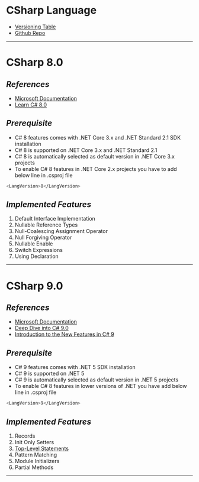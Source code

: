 # CSharp Language
- [Versioning Table](https://docs.microsoft.com/en-us/dotnet/csharp/language-reference/configure-language-version)
- [Github Repo](https://github.com/dotnet/csharplang)
---

# CSharp 8.0

## _References_
- [Microsoft Documentation](https://docs.microsoft.com/en-us/dotnet/csharp/whats-new/csharp-8)
- [Learn C# 8.0](https://www.c-sharpcorner.com/learn/learn-c-sharp-80)

## _Prerequisite_
- C# 8 features comes with .NET Core 3.x and .NET Standard 2.1 SDK installation
- C# 8 is supported on .NET Core 3.x and .NET Standard 2.1
- C# 8 is automatically selected as default version in .NET Core 3.x projects
- To enable C# 8 features in .NET Core 2.x projects you have to add below line in .csproj file
```sh
<LangVersion>8</LangVersion>
```

 ## _Implemented Features_
 1. Default Interface Implementation
 2. Nullable Reference Types
 3. Null-Coalescing Assignment Operator
 4. Null Forgiving Operator
 5. Nullable Enable
 6. Switch Expressions
 7. Using Declaration

---
# CSharp 9.0

## _References_
- [Microsoft Documentation](https://docs.microsoft.com/en-us/dotnet/csharp/whats-new/csharp-9)
- [Deep Dive into C# 9.0](https://www.c-sharpcorner.com/article/deev-dive-into-c-sharp-9/)
- [Introduction to the New Features in C# 9](https://medium.com/swlh/an-introduction-to-the-new-features-in-c-9-305dc8fb74d2)
 
## _Prerequisite_
- C# 9 features comes with .NET 5 SDK installation
- C# 9 is supported on .NET 5
- C# 9 is automatically selected as default version in .NET 5 projects
- To enable C# 8 features in lower versions of .NET you have add below line in .csproj file
```sh
<LangVersion>9</LangVersion>
```

 ## _Implemented Features_
 1. Records
 2. Init Only Setters
 3. [Top-Level Statements](https://docs.microsoft.com/en-us/dotnet/csharp/language-reference/proposals/csharp-9.0/top-level-statements)
 4. Pattern Matching
 5. Module Initializers
 6. Partial Methods

---